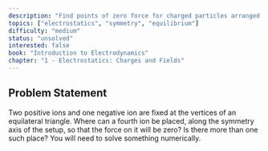 ```yaml
---
description: "Find points of zero force for charged particles arranged in an equilateral triangle"
topics: ["electrostatics", "symmetry", "equilibrium"]
difficulty: "medium"
status: "unsolved"
interested: false
book: "Introduction to Electrodynamics"
chapter: "1 - Electrostatics: Charges and Fields"
---
```


## Problem Statement
Two positive ions and one negative ion are fixed at the vertices of an equilateral triangle. Where can a fourth ion be placed, along the symmetry axis of the setup, so that the force on it will be zero? Is there more than one such place? You will need to solve something numerically.
